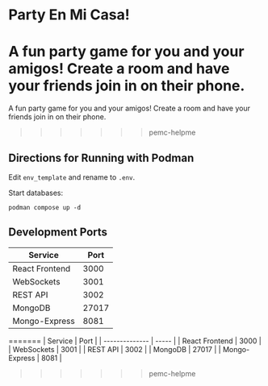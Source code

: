 # Party En Mi Casa!

A fun party game for you and your amigos!  Create a room and have your friends join in on their phone.
=======
A fun party game for you and your amigos! Create a room and have your friends join in on their phone.
>>>>>>> pemc-helpme

## Directions for Running with Podman

Edit `env_template` and rename to `.env`.

Start databases:

```
podman compose up -d
```

## Development Ports

| Service | Port |
|---------|------|
| React Frontend | 3000 |
| WebSockets | 3001 |
| REST API | 3002 |
| MongoDB | 27017 |
| Mongo-Express | 8081 |
=======
| Service        | Port  |
| -------------- | ----- |
| React Frontend | 3000  |
| WebSockets     | 3001  |
| REST API       | 3002  |
| MongoDB        | 27017 |
| Mongo-Express  | 8081  |
>>>>>>> pemc-helpme
